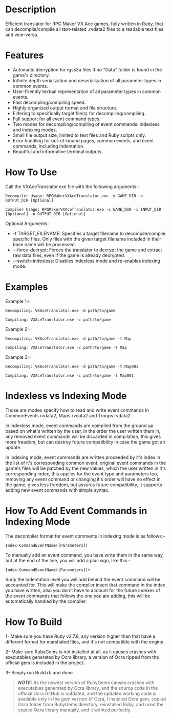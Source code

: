 # Description
Efficient translator for RPG Maker VX Ace games, fully written in Ruby, that can decompile/compile all text-related .rvdata2 files to a readable text files and vice-versa.

# Features
- Automatic decryption for rgss3a files if no "Data" folder is found in the game's directory.
- Infinite depth serialization and deserialization of all parameter types in common events.
- User-friendly textual representation of all parameter types in common events.
- Fast decompling/compiling speed.
- Highly organized output format and file structure.
- Filtering to specifically target file(s) for decompiling/compiling.
- Full support for all event command types.
- Two modes for decompiling/compiling of event commands: indexless and indexing modes.
- Small file output size, limited to text files and Ruby scripts only.
- Error handling for out-of-bound pages, common events, and event commands, including indentation.
- Beautiful and informative terminal outputs.

# How To Use
Call the VXAceTranslator.exe file with the following arguments:-

```Decompiler Usage: RPGMakerVXAceTranslator.exe -d GAME_DIR -o OUTPUT_DIR [Optional]```

```Compiler Usage: RPGMakerVXAceTranslator.exe -c GAME_DIR -i INPUT_DIR [Optional] -o OUTPUT_DIR [Optional]```

Optional Arguments:
- -t TARGET_FILENAME: Specifies a target filename to decompile/compile specific files. Only files with the given target filename included in their base name will be processed.
- --force-decrypt: Forces the translator to decrypt the game and extract raw data files, even if the game is already decrypted.
- --switch-indexless: Disables indexless mode and re-enables indexing mode.

# Examples
Example 1:-

```Decompiling: VXAceTranslator.exe -d path/to/game```
  
```Compiling: VXAceTranslator.exe -c path/to/game```

Example 2:-

```Decompiling: VXAceTranslator.exe -d path/to/game -t Map```
  
```Compiling: VXAceTranslator.exe -c path/to/game -t Map```

Example 3:-

```Decompiling: VXAceTranslator.exe -d path/to/game -t Map001```
  
```Compiling: VXAceTranslator.exe -c path/to/game -t Map001```

# Indexless vs Indexing Mode
Those are modes specify how to read and write event commands in CommonEvents.rvdata2, Maps.rvdata2 and Troops.rvdata2.

In indexless mode, event commands are compiled from the ground up based on what's written by the user, in the order the user written them in, any removed event commands will be discarded in compilation, this gives more freedom, but can destroy future compatibility in case the game got an update.

In indexing mode, event commands are written proceeded by it's index in the list of it's corresponding common event, original event commands in the game's files will be patched by the new values, which the user written in it's corresponding index, this applies for the event type and parameters too, removing any event command or changing it's order will have no effect in the game, gives less freedom, but assures future compatibility, it supports adding new event commands with simple syntax.

# How To Add Event Commands in Indexing Mode
The decompiler format for event comments in indexing mode is as follows:-

`Index-CommandEventName([Parameters])`

To manually add an event command, you have write them in the same way, but at the end of the line, you will add a plus sign, like this:-

`Index-CommandEventName([Parameters])+`

Surly the indentation level you will add behind the event command will be accounted for.
This will make the compiler insert that command in the index you have written, also you don't have to account for the future indexes of the event commands that follows the one you are adding, this will be automatically handled by the compiler.

# How To Build
1- Make sure you have Ruby v2.7.8, any version higher than that have a different format for marshaled files, and it's not compatible with the engine.

2- Make sure RubyGems is not installed at all, as it causes crashes with executables generated by Ocra library, a version of Ocra ripped from the official gem is included in the project.

3- Simply run Build.rb and done.

> **_NOTE:_** As the newest version of RubyGems causes crashes with executables generated by Ocra library, and the source code in the official Ocra GitHub is outdated, and the updated working code is available only in the gem version of Ocra, I installed Ocra gem, copied Ocra folder from RubyGems directory, reinstalled Ruby, and used the copied Ocra library manually, and it worked perfectly.
